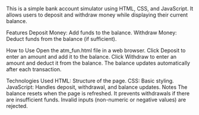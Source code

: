 This is a simple bank account simulator using HTML, CSS, and JavaScript. It allows users to deposit and withdraw money while displaying their current balance.


Features
Deposit Money: Add funds to the balance.
Withdraw Money: Deduct funds from the balance (if sufficient).

How to Use
Open the atm_fun.html file in a web browser.
Click Deposit to enter an amount and add it to the balance.
Click Withdraw to enter an amount and deduct it from the balance.
The balance updates automatically after each transaction.

Technologies Used
HTML: Structure of the page.
CSS: Basic styling.
JavaScript: Handles deposit, withdrawal, and balance updates.
Notes
The balance resets when the page is refreshed.
It prevents withdrawals if there are insufficient funds.
Invalid inputs (non-numeric or negative values) are rejected.

